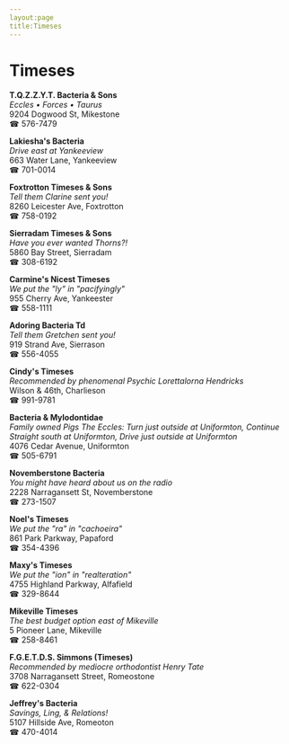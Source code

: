 ```yaml
---
layout:page
title:Timeses
---
```

# Timeses

**T.Q.Z.Z.Y.T. Bacteria & Sons**  
_Eccles • Forces • Taurus_  
9204 Dogwood St, Mikestone  
☎ 576-7479



**Lakiesha's Bacteria**  
_Drive east at Yankeeview_  
663 Water Lane, Yankeeview  
☎ 701-0014



**Foxtrotton Timeses & Sons**  
_Tell them Clarine sent you!_  
8260 Leicester Ave, Foxtrotton  
☎ 758-0192



**Sierradam Timeses & Sons**  
_Have you ever wanted Thorns?!_  
5860 Bay Street, Sierradam  
☎ 308-6192



**Carmine's Nicest Timeses**  
_We put the "ly" in "pacifyingly"_  
955 Cherry Ave, Yankeester  
☎ 558-1111



**Adoring Bacteria Td**  
_Tell them Gretchen sent you!_  
919 Strand Ave, Sierrason  
☎ 556-4055



**Cindy's Timeses**  
_Recommended by phenomenal Psychic Lorettalorna Hendricks_  
Wilson & 46th, Charlieson  
☎ 991-9781



**Bacteria & Mylodontidae**  
_Family owned Pigs 
The Eccles: Turn just outside at Uniformton, Continue Straight south at Uniformton, Drive just outside at Uniformton_  
4076 Cedar Avenue, Uniformton  
☎ 505-6791



**Novemberstone Bacteria**  
_You might have heard about us on the radio_  
2228 Narragansett St, Novemberstone  
☎ 273-1507



**Noel's Timeses**  
_We put the "ra" in "cachoeira"_  
861 Park Parkway, Papaford  
☎ 354-4396



**Maxy's Timeses**  
_We put the "ion" in "realteration"_  
4755 Highland Parkway, Alfafield  
☎ 329-8644



**Mikeville Timeses**  
_The best budget option east of Mikeville_  
5 Pioneer Lane, Mikeville  
☎ 258-8461



**F.G.E.T.D.S. Simmons (Timeses)**  
_Recommended by mediocre orthodontist Henry Tate_  
3708 Narragansett Street, Romeostone  
☎ 622-0304



**Jeffrey's Bacteria**  
_Savings, Ling, & Relations!_  
5107 Hillside Ave, Romeoton  
☎ 470-4014



